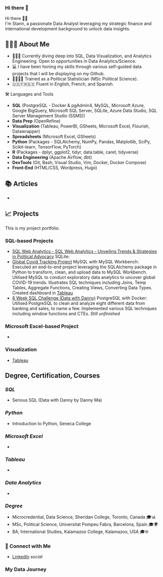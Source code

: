 ### Hi there 👋

Hi there 👋🏽  
I'm Stann, a passionate Data Analyst leveraging my strategic finance and international development background to unlock data insights.

## 🙋🏽‍♂️ About Me  
- 👨🏽‍💻 Currently diving deep into SQL, Data Visualization, and Analytics Engineering. Open to opportunities in Data Analytics/Science.  
- 💻 I have been honing my skills through various self-guided data projects that I will be displaying on my Github.  
- 🧑🏽‍🔬🥼 Trained as a Political Statistician (MSc Political Science).
- 🇺🇸🇫🇷🇪🇸 Fluent in English, French, and Spanish.

🛠️ Languages and Tools  
- **SQL** (PostgreSQL - Docker & pgAdmin4, MySQL, Microsoft Azure, Google BigQuery, Microsoft SQL Server, SQLite, Azure Data Studio, SQL Server Management Studio (SSMS))
- **Data Prep** (OpenRefine)
- **Visualization** (Tableau, PowerBI, GSheets, Microsoft Excel, Flourish, Datawrapper)  
- **Spreadsheets** (Microsoft Excel, GSheets)
- **Python** (Packages - SQLAlchemy, NumPy, Pandas, Matplotlib, SciPy, Scikit-learn, TensorFlow, PyTorch)
- **R** (Packages - dplyr, ggplot2, tidyr, data.table, caret, tidyverse) 
- **Data Engineering** (Apache Airflow, dbt)
- **DevTools** (Git, Bash, Visual Studio, Vim, Docker, Docker Compose)
- **Front-End** (HTML/CSS, Wordpress, Hugo)

## 📚 Articles
- 

## 📈 Projects
This is my project portfolio.

### SQL-based Projects
- [SQL Web Analytics - SQL Web Analytics - Unveiling Trends & Strategies in Political Advocacy](https://github.com/k10sj02/web-analytics-sql) SQLite: 
- [Global Covid Tracking Project](https://github.com/k10sj02/covid-tracking-project-sql) MySQL with MySQL Workbench: Executed an end-to-end project leveraging the SQLAlchemy package in Python to transform, clean, and upload data to MySQL Workbench. Utilised MySQL to conduct exploratory data analytics to uncover global COVID-19 trends. Illustrates SQL techniques including Joins, Temp Tables, Aggregate Functions, Creating Views, Converting Data Types. Created dashboard in [Tableau](https://public.tableau.com/app/profile/stann6239/viz/covid-tracking-global/COVID-Dashboard)
- [8 Week SQL Challenge (Data with Danny)](https://https://github.com/k10sj02/serious-sql) PostgreSQL with Docker: Utilised PostgreSQL to clean and analyze eight different data from banking and sales, to name a few. Implemented various SQL techniques including window functions and CTEs. *Still unfinished*

### Microsoft Excel-based Project
- 

### Visualization
- [Tableau](https://public.tableau.com/app/profile/stann6239)

## Degree, Certification, Courses

### *SQL*
- Serious SQL (Data with Danny by Danny Ma)

### *Python*
- Introduction to Python, Seneca College

### *Microsoft Excel*
- 

### *Tableau*
- 

### *Data Analytics*
- 

### *Degree*
- Microcredential, Data Science, Sheridan College, Toronto, Canada 🎓📊
- MSc, Political Science, Universitat Pompeu Fabra, Barcelona, Spain 🎓🌍
- BA, International Studies, Kalamazoo College, Kalamazoo, USA 🎓🌐

### 🤝 Connect with Me
- [LinkedIn](https://linkedin.com/in/stannomarjones) *social*

### My Data Journey

